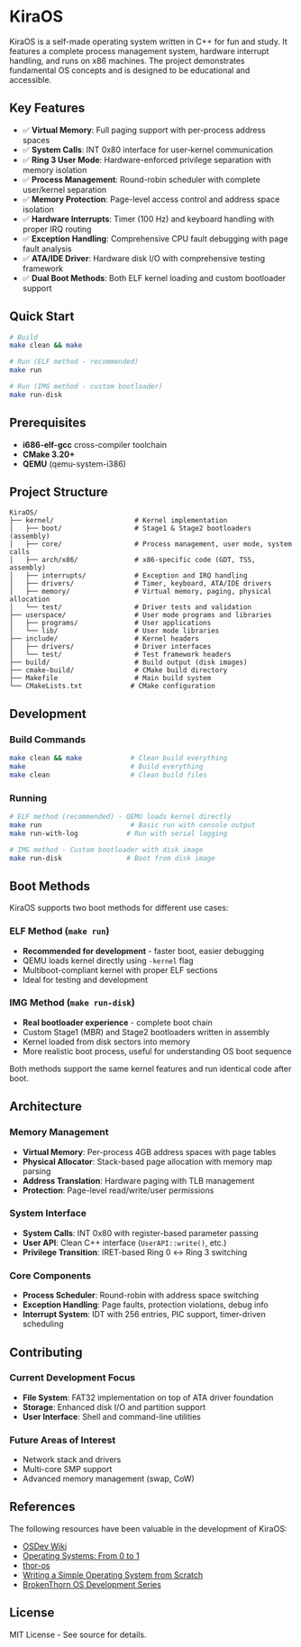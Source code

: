 # KiraOS

KiraOS is a self-made operating system written in C++ for fun and study. It features a complete process management system, hardware interrupt handling, and runs on x86 machines. The project demonstrates fundamental OS concepts and is designed to be educational and accessible.

## Key Features

- ✅ **Virtual Memory**: Full paging support with per-process address spaces
- ✅ **System Calls**: INT 0x80 interface for user-kernel communication
- ✅ **Ring 3 User Mode**: Hardware-enforced privilege separation with memory isolation
- ✅ **Process Management**: Round-robin scheduler with complete user/kernel separation
- ✅ **Memory Protection**: Page-level access control and address space isolation
- ✅ **Hardware Interrupts**: Timer (100 Hz) and keyboard handling with proper IRQ routing
- ✅ **Exception Handling**: Comprehensive CPU fault debugging with page fault analysis
- ✅ **ATA/IDE Driver**: Hardware disk I/O with comprehensive testing framework
- ✅ **Dual Boot Methods**: Both ELF kernel loading and custom bootloader support

## Quick Start

```bash
# Build
make clean && make

# Run (ELF method - recommended)
make run

# Run (IMG method - custom bootloader)
make run-disk
```

## Prerequisites

- **i686-elf-gcc** cross-compiler toolchain
- **CMake 3.20+**
- **QEMU** (qemu-system-i386)

## Project Structure

```
KiraOS/
├── kernel/                    # Kernel implementation
│   ├── boot/                  # Stage1 & Stage2 bootloaders (assembly)
│   ├── core/                  # Process management, user mode, system calls
│   ├── arch/x86/              # x86-specific code (GDT, TSS, assembly)
│   ├── interrupts/            # Exception and IRQ handling
│   ├── drivers/               # Timer, keyboard, ATA/IDE drivers
│   ├── memory/                # Virtual memory, paging, physical allocation
│   └── test/                  # Driver tests and validation
├── userspace/                 # User mode programs and libraries
│   ├── programs/              # User applications
│   └── lib/                   # User mode libraries
├── include/                   # Kernel headers
│   ├── drivers/               # Driver interfaces
│   └── test/                  # Test framework headers
├── build/                     # Build output (disk images)
├── cmake-build/               # CMake build directory
├── Makefile                   # Main build system
└── CMakeLists.txt            # CMake configuration
```

## Development

### Build Commands
```bash
make clean && make            # Clean build everything
make                          # Build everything
make clean                    # Clean build files
```

### Running
```bash
# ELF method (recommended) - QEMU loads kernel directly
make run                      # Basic run with console output
make run-with-log            # Run with serial logging

# IMG method - Custom bootloader with disk image
make run-disk                # Boot from disk image
```

## Boot Methods

KiraOS supports two boot methods for different use cases:

### ELF Method (`make run`)
- **Recommended for development** - faster boot, easier debugging
- QEMU loads kernel directly using `-kernel` flag
- Multiboot-compliant kernel with proper ELF sections
- Ideal for testing and development

### IMG Method (`make run-disk`)
- **Real bootloader experience** - complete boot chain
- Custom Stage1 (MBR) and Stage2 bootloaders written in assembly
- Kernel loaded from disk sectors into memory
- More realistic boot process, useful for understanding OS boot sequence

Both methods support the same kernel features and run identical code after boot.

## Architecture

### Memory Management
- **Virtual Memory**: Per-process 4GB address spaces with page tables
- **Physical Allocator**: Stack-based page allocation with memory map parsing
- **Address Translation**: Hardware paging with TLB management
- **Protection**: Page-level read/write/user permissions

### System Interface
- **System Calls**: INT 0x80 with register-based parameter passing
- **User API**: Clean C++ interface (`UserAPI::write()`, etc.)
- **Privilege Transition**: IRET-based Ring 0 ↔ Ring 3 switching

### Core Components
- **Process Scheduler**: Round-robin with address space switching
- **Exception Handling**: Page faults, protection violations, debug info
- **Interrupt System**: IDT with 256 entries, PIC support, timer-driven scheduling

## Contributing

### Current Development Focus
- **File System**: FAT32 implementation on top of ATA driver foundation
- **Storage**: Enhanced disk I/O and partition support
- **User Interface**: Shell and command-line utilities

### Future Areas of Interest
- Network stack and drivers
- Multi-core SMP support  
- Advanced memory management (swap, CoW)

## References

The following resources have been valuable in the development of KiraOS:

- [OSDev Wiki](https://wiki.osdev.org/Expanded_Main_Page)
- [Operating Systems: From 0 to 1](https://github.com/tuhdo/os01/blob/master/Operating_Systems_From_0_to_1.pdf)
- [thor-os](https://github.com/wichtounet/thor-os)
- [Writing a Simple Operating System from Scratch](https://www.cs.bham.ac.uk/~exr/lectures/opsys/10_11/lectures/os-dev.pdf)
- [BrokenThorn OS Development Series](http://www.brokenthorn.com/Resources/OSDevIndex.html)

## License

MIT License - See source for details.